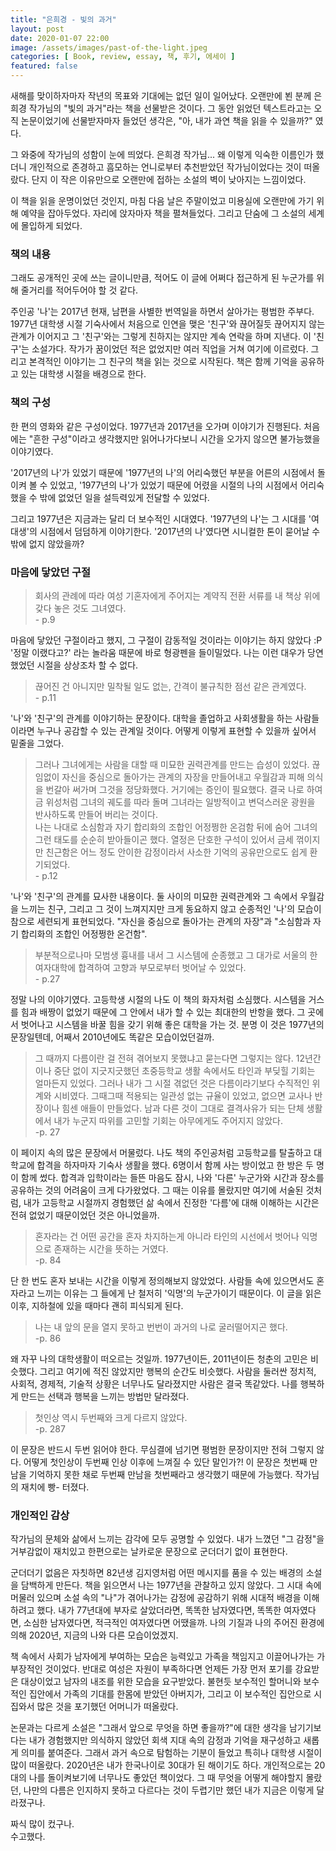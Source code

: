 ```yaml
---
title: "은희경 - 빛의 과거"
layout: post
date: 2020-01-07 22:00
image: /assets/images/past-of-the-light.jpeg
categories: [ Book, review, essay, 책, 후기, 에세이 ]
featured: false
---
```


새해를 맞이하자마자 작년의 목표와 기대에는 없던 일이 일어났다.
오랜만에 뵌 분께 은희경 작가님의 "빛의 과거"라는 책을 선물받은 것이다.
그 동안 읽었던 텍스트라고는 오직 논문이었기에 선물받자마자 들었던 생각은,
"아, 내가 과연 책을 읽을 수 있을까?"
였다. 


그 와중에 작가님의 성함이 눈에 띄었다.
은희경 작가님...
왜 이렇게 익숙한 이름인가 했더니 개인적으로 존경하고 흠모하는 언니로부터 추천받았던 작가님이었다는 것이 떠올랐다. 
단지 이 작은 이유만으로 오랜만에 접하는 소설의 벽이 낮아지는 느낌이었다.

이 책을 읽을 운명이었던 것인지, 마침 다음 날은 주말이었고 미용실에 오랜만에 가기 위해 예약을 잡아두었다.
자리에 앉자마자 책을 펼쳐들었다.
그리고 단숨에 그 소설의 세계에 몰입하게 되었다.

### 책의 내용

그래도 공개적인 곳에 쓰는 글이니만큼, 적어도 이 글에 어쩌다 접근하게 된 누군가를 위해 줄거리를 적어두어야 할 것 같다.

주인공 '나'는 2017년 현재, 남편을 사별한 번역일을 하면서 살아가는 평범한 주부다.
1977년 대학생 시절 기숙사에서 처음으로 인연을 맺은 '친구'와 끊어질듯 끊어지지 않는 관계가 이어지고 그 '친구'와는 그렇게 친하지는 않지만 계속 연락을 하며 지낸다.
이 '친구'는 소설가다. 
작가가 꿈이었던 적은 없었지만 여러 직업을 거쳐 여기에 이르렀다.
그리고 본격적인 이야기는 그 친구의 책을 읽는 것으로 시작된다.
책은 함께 기억을 공유하고 있는 대학생 시절을 배경으로 한다.

### 책의 구성

한 편의 영화와 같은 구성이었다.
1977년과 2017년을 오가며 이야기가 진행된다.
처음에는 "흔한 구성"이라고 생각했지만 읽어나가다보니 시간을 오가지 않으면 불가능했을 이야기였다. 

'2017년의 나'가 있었기 때문에 '1977년의 나'의 어리숙했던 부분을 어른의 시점에서 돌이켜 볼 수 있었고, 
'1977년의 나'가 있었기 때문에 어렸을 시절의 나의 시점에서 어리숙했을 수 밖에 없었던 일을 설득력있게 전달할 수 있었다.

그리고 1977년은 지금과는 달리 더 보수적인 시대였다.
'1977년의 나'는 그 시대를 '여대생'의 시점에서 덤덤하게 이야기한다. 
'2017년의 나'였다면 시니컬한 톤이 묻어날 수 밖에 없지 않았을까?

### 마음에 닿았던 구절

> 회사의 관례에 따라 여성 기혼자에게 주어지는 계약직 전환 서류를 내 책상 위에 갖다 놓은 것도 그녀였다. <br>
> \- p.9

마음에 닿았던 구절이라고 했지, 그 구절이 감동적일 것이라는 이야기는 하지 않았다 :P
'정말 이랬다고?' 라는 놀라움 때문에 바로 형광펜을 들이밀었다.
나는 이런 대우가 당연했었던 시절을 상상조차 할 수 없다.

> 끊어진 건 아니지만 밀착될 일도 없는, 간격이 불규칙한 점선 같은 관계였다. <br>
> \- p.11

'나'와 '친구'의 관계를 이야기하는 문장이다.
대학을 졸업하고 사회생활을 하는 사람들이라면 누구나 공감할 수 있는 관계일 것이다.
어떻게 이렇게 표현할 수 있을까 싶어서 밑줄을 그었다.

> 그러나 그녀에게는 사람을 대할 때 미묘한 권력관계를 만드는 습성이 있었다. 끊임없이 자신을 중심으로 돌아가는 관계의 자장을 만들어내고 우월감과 피해 의식을 번갈아 써가며 그것을 정당화했다. 거기에는 증인이 필요했다. 결국 나로 하여금 위성처럼 그녀의 궤도를 따라 돌며 그녀라는 일방적이고 변덕스러운 광원을 반사하도록 만들어 버리는 것이다. <br>
> 나는 나대로 소심함과 자기 합리화의 조합인 어정쩡한 온검함 뒤에 숨어 그녀의 그런 태도를 순순히 받아들이곤 했다. 열정은 단호한 구석이 있어서 금세 꺾이지만 친근함은 어느 정도 안이한 감정이라서 사소한 기억의 공유만으로도 쉽게 환기되었다. <br>
> \- p.12

'나'와 '친구'의 관계를 묘사한 내용이다. 
둘 사이의 미묘한 권력관계와 그 속에서 우월감을 느끼는 친구, 그리고 그 것이 느껴지지만 크게 동요하지 않고 순종적인 '나'의 모습이 참으로 세련되게 표현되었다.
"자신을 중심으로 돌아가는 관계의 자장"과 "소심함과 자기 합리화의 조합인 어정쩡한 온건함".

> 부분적으로나마 모범생 흉내를 내서 그 시스템에 순종했고 그 대가로 서울의 한 여자대학에 합격하여 고향과 부모로부터 벗어날 수 있었다. <br>
> \- p.27

정말 나의 이야기였다. 
고등학생 시절의 나도 이 책의 화자처럼 소심했다.
시스템을 거스를 힘과 배짱이 없었기 때문에 그 안에서 내가 할 수 있는 최대한의 반항을 했다.
그 곳에서 벗어나고 시스템을 바꿀 힘을 갖기 위해 좋은 대학을 가는 것.
분명 이 것은 1977년의 문장일텐데, 어째서 2010년에도 똑같은 모습이었던걸까.

> 그 때까지 다름이란 걸 전혀 겪어보지 못했냐고 묻는다면 그렇지는 않다. 
> 12년간이나 중단 없이 지긋지긋했던 초중등학교 생활 속에서도 타인과 부딪힐 기회는 얼마든지 있었다. 
> 그러나 내가 그 시절 겪없던 것은 다름이라기보다 수직적인 위계와 시비였다. 
> 그때그때 적용되는 일관성 없는 규율이 있었고, 없으면 교사나 반장이나 힘센 애들이 만들었다. 
> 남과 다른 것이 그대로 결격사유가 되는 단체 생활에서 내가 누군지 따위를 고민할 기회는 아무에게도 주어지지 않았다. <br>
> \-p. 27

이 페이지 속의 많은 문장에서 머물렀다.
나도 책의 주인공처럼 고등학교를 탈출하고 대학교에 합격을 하자마자 기숙사 생활을 했다.
6명이서 함께 사는 방이었고 한 방은 두 명이 함께 썼다.
합격과 입학이라는 들뜬 마음도 잠시, 나와 '다른' 누군가와 시간과 장소를 공유하는 것의 어려움이 크게 다가왔었다.
그 때는 이유를 몰랐지만 여기에 서술된 것처럼, 내가 고등학교 시절까지 경험했던 삶 속에서 진정한 '다름'에 대해 이해하는 시간은 전혀 없었기 때문이었던 것은 아니었을까.

> 혼자라는 건 어떤 공간을 혼자 차지하는게 아니라 타인의 시선에서 벗어나 익명으로 존재하는 시간을 뜻하는 거였다. <br>
> \-p. 84

단 한 번도 혼자 보내는 시간을 이렇게 정의해보지 않았었다.
사람들 속에 있으면서도 혼자라고 느끼는 이유는 그 들에게 난 철저히 '익명'의 누군가이기 때문이다.
이 글을 읽은 이후, 지하철에 있을 때마다 괜히 피식되게 된다.

> 나는 내 앞의 문을 열지 못하고 번번이 과거의 나로 굴러떨어지곤 했다. <br>
> \-p. 86

왜 자꾸 나의 대학생활이 떠오르는 것일까.
1977년이든, 2011년이든 청춘의 고민은 비슷했다. 
그리고 여기에 적진 않았지만 행복의 순간도 비슷했다.
사람을 둘러싼 정치적, 사회적, 경제적, 기술적 상황은 너무나도 달라졌지만 사람은 결국 똑같았다.
나를 행복하게 만드는 선택과 행복을 느끼는 방법만 달라졌다.

> 첫인상 역시 두번째와 크게 다르지 않았다. <br>
> \-p. 287

이 문장은 반드시 두번 읽어야 한다. 
무심결에 넘기면 평범한 문장이지만 전혀 그렇지 않다.
어떻게 첫인상이 두번째 인상 이후에 느껴질 수 있단 말인가?!
이 문장은 첫번째 만남을 기억하지 못한 채로 두번째 만남을 첫번째라고 생각했기 때문에 가능했다.
작가님의 재치에 빵- 터졌다.

### 개인적인 감상

작가님의 문체와 삶에서 느끼는 감각에 모두 공명할 수 있었다.
내가 느꼈던 "그 감정"을 거부감없이 재치있고 한편으로는 날카로운 문장으로 군더더기 없이 표현한다.

군더더기 없음은 자칫하면 82년생 김지영처럼 어떤 메시지를 품을 수 있는 배경의 소설을 담백하게 만든다.
책을 읽으면서 나는 1977년을 관찰하고 있지 않았다.
그 시대 속에 머물러 있으며 소설 속의 "나"가 겪어나가는 감정에 공감하기 위해 시대적 배경을 이해하려고 했다.
내가 77년대에 부자로 살았더라면, 똑똑한 남자였다면, 똑똑한 여자였다면, 소심한 남자였다면, 적극적인 여자였다면 어땠을까.
나의 기질과 나의 주어진 환경에 의해 2020년, 지금의 나와 다른 모습이었겠지.

책 속에서 사회가 남자에게 부여하는 모습은 능력있고 가족을 책임지고 이끌어나가는 가부장적인 것이었다.
반대로 여성은 자원이 부족하다면 언제든 가장 먼저 포기를 강요받은 대상이었고 남자의 내조를 위한 모습을 요구받았다.
불현듯 보수적인 할머니와 보수적인 집안에서 가족의 기대를 한몸에 받았던 아버지가, 그리고 이 보수적인 집안으로 시집와서 많은 것을 포기했던 어머니가 떠올랐다.

논문과는 다르게 소설은 "그래서 앞으로 무엇을 하면 좋을까?"에 대한 생각을 남기기보다는 내가 경험했지만 의식하지 않았던 회색 지대 속의 감정과 기억을 재구성하고 새롭게 의미를 붙여준다.
그래서 과거 속으로 탐험하는 기분이 들었고 특히나 대학생 시절이 많이 떠올랐다.
2020년은 내가 한국나이로 30대가 된 해이기도 하다. 
개인적으로는 20대의 나를 돌이켜보기에 너무나도 좋았던 책이었다.
그 때 무엇을 어떻게 해야할지 몰랐던, 나만의 다름은 인지하지 못하고 다르다는 것이 두렵기만 했던 내가 지금은 이렇게 달라졌구나. 

짜식 많이 컸구나. <br>
수고했다.